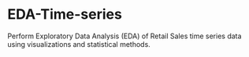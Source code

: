 # EDA-Time-series
Perform Exploratory Data Analysis (EDA) of Retail Sales time series data using visualizations and statistical methods.
